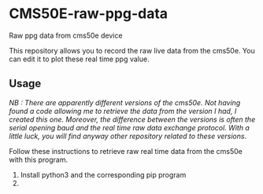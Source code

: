 # CMS50E-raw-ppg-data
Raw ppg data from cms50e device

This repository allows you to record the raw live data from the cms50e. You can edit it to plot these real time ppg value.

## Usage
*NB : There are apparently different versions of the cms50e. Not having found a code allowing me to retrieve the data from the version I had, I created this one. Moreover, the difference between the versions is often the serial opening baud and the real time raw data exchange protocol. With a little luck, you will find anyway other repository related to these versions.*

Follow these instructions to retrieve raw real time data from the cms50e with this program.
1. Install python3 and the corresponding pip program
2. 
